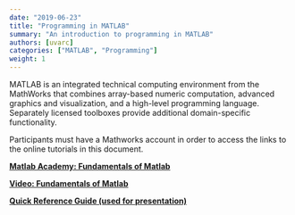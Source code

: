 ```yaml
---
date: "2019-06-23"
title: "Programming in MATLAB"
summary: "An introduction to programming in MATLAB"
authors: [uvarc]
categories: ["MATLAB", "Programming"]
weight: 1
---
```


MATLAB is an integrated technical computing environment from the MathWorks that combines array-based numeric computation, advanced graphics and visualization, and a high-level programming language. Separately licensed toolboxes provide additional domain-specific functionality.

Participants must have a Mathworks account in order to access the links to the online tutorials in this document.

**[Matlab Academy: Fundamentals of Matlab](https://matlabacademy.mathworks.com/R2019b/portal.html?course=mlbe&s_tid=sched_leaf_spot)**

**[Video: Fundamentals of  Matlab](https://matlabacademy.mathworks.com/R2019b/portal.html?course=mlbe&s_tid=sched_leaf_spot#chapter=1&lesson=1&section=1)**

**[Quick Reference Guide (used for presentation)](https://matlabacademy.mathworks.com/artifacts/quick-reference.html?course=mlbe&release=R2019a&language=en)**


